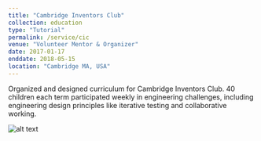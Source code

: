 ```yaml
---
title: "Cambridge Inventors Club"
collection: education
type: "Tutorial"
permalink: /service/cic
venue: "Volunteer Mentor & Organizer"
date: 2017-01-17
enddate: 2018-05-15
location: "Cambridge MA, USA"
---
```


Organized and designed curriculum for Cambridge Inventors Club. 40 children each
term participated weekly in engineering challenges, including engineering design
principles like iterative testing and collaborative working.

![alt text][cic]

[cic]: ../../images/cic2.jpg "building robots at the CIC"
<!-- ![image-title-here](/path/to/image.jpg){:class="img-responsive"} -->
